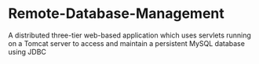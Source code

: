 # Remote-Database-Management

A distributed three-tier web-based application which uses servlets running on a Tomcat server to access and maintain a persistent MySQL database using JDBC
